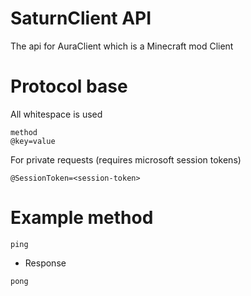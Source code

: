 # SaturnClient API
The api for AuraClient which is a Minecraft mod Client

# Protocol base
All whitespace is used
```
method
@key=value
```
For private requests (requires microsoft session tokens)
```
@SessionToken=<session-token>
```

# Example method
```
ping
```
- Response
```
pong
```
